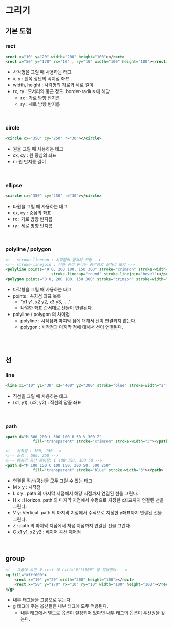 # 그리기

## 기본 도형

### rect

```xml
<rect x="10" y="20" width="200" height="100"></rect>
<rect x="50" y="170" rx="10" , ry="10" width="100" height="100"></rect>
```

- 사각형을 그릴 때 사용하는 태그
- x, y : 왼쪽 상단의 꼭지점 좌표
- width, height : 사각형의 가로와 세로 길이
- rx, ry : 모서리의 둥근 정도. border-radius 에 해당
  - rx : 가로 방향 반지름
  - ry : 세로 방향 반지름

<br/>

### circle

```xml
<circle cx="350" cy="250" r="30"></circle>
```

- 원을 그릴 때 사용하는 태그
- cx, cy : 원 중심의 좌표
- r : 원 반지름 길이

<br/>

### ellipse

```xml
<circle cx="350" cy="250" r="30"></circle>
```

- 타원을 그릴 때 사용하는 태그
- cx, cy : 중심의 좌표
- rx : 가로 방향 반지름
- ry : 세로 방향 반지름

<br/>

### polyline / polygon

```xml
<!-- stroke-linecap : 시작점의 끝처리 모양 -->
<!-- stroke-linejoin : 선과 선이 만나는 중간점의 끝처리 모양 -->
<polyline points="0 0, 200 100, 150 300" stroke="crimson" stroke-width="2"
					stroke-linecap="round" stroke-linejoin="bevel"></polyline>
<polygon points="0 0, 200 100, 150 300" stroke="crimson" stroke-width="2"></polygon>
```

- 다각형을 그릴 때 사용하는 태그
- points : 꼭지점 좌표 목록
  - "x1 y1, x2 y2, x3 y3, ...."
  - 나열한 좌표 순서대로 선들이 연결된다.
- polyline / polygon 의 차이점
  - polyline : 시작점과 마지막 점에 대해서 선이 연결되지 않는다.
  - polygon : 시작점과 마지막 점에 대해서 선이 연결된다.

<br/><br/>

## 선

### line

```xml
<line x1="10" y1="30" x2="400" y2="300" stroke="blue" stroke-width="2"></line>
```

- 직선을 그릴 때 사용하는 태그
- (x1, y1), (x2, y2) : 직선의 양끝 좌표

<br/>

### path

```xml
<path d="M 300 200 L 500 100 H 50 V 300 Z"
			fill="transparent" stroke="crimson" stroke-width="3"></path>

<!-- 시작점 : 100, 150 -->
<!-- 끝점 : 500, 250 -->
<!-- 베지어 곡선 제어점: C 100 150, 300 50 -->
<path d="M 100 150 C 100 150, 300 50, 500 250"
			fill="transparent" stroke="blue" stroke-width="3"></path>
```

- 연결된 직선/곡선을 모두 그릴 수 있는 태그
- M x y : 시작점
- L x y : path 의 마지막 지점에서 해당 지점까지 연결된 선을 그린다.
- H x : Horizon. path 의 마지막 지점에서 수평으로 지정한 x좌표까지 연결된 선을 그린다.
- V y: Vertical. path 의 마지막 지점에서 수직으로 지정한 y좌표까지 연결된 선을 그린다.
- Z : path 의 마지막 지점에서 처음 지점까지 연결된 선을 그린다.
- C x1 y1, x2 y2 : 베지어 곡선 제어점

<br/>

## group

```xml
<!-- 그룹에 속한 두 rect 에 fill="#fff000" 을 적용한다. -->
<g fill="#fff000">
	<rect x="10" y="20" width="200" height="100"></rect>
	<rect x="50" y="170" rx="10" ry="10" width="100" height="100"></rect>
</g>
```

- 내부 태그들을 그룹으로 묶는다.
- g 태그에 주는 옵션들은 내부 태그에 모두 적용된다.
  - 내부 태그에서 별도로 옵션이 설정되어 있다면 내부 태그의 옵션이 우선권을 갖는다.
